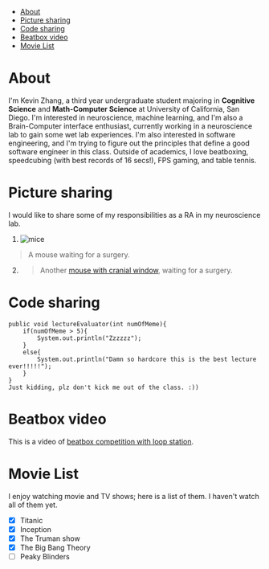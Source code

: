 - [About](#about)
- [Picture sharing](#picture-sharing)
- [Code sharing](#code-sharing)
- [Beatbox video](#beatbox-video)
- [Movie List](#movie-list)






# About
I'm Kevin Zhang, a third year undergraduate student majoring in **Cognitive Science** and **Math-Computer Science** at University 
of California, San Diego. I'm interested in neuroscience, machine learning, and I'm also a Brain-Computer interface enthusiast, 
currently working in a neuroscience lab to gain some wet lab experiences. I'm also interested in software engineering, and I'm trying 
to figure out the principles that define a good software engineer in this class. Outside of academics, I love beatboxing, speedcubing
(with best records of 16 secs!), FPS gaming, and table tennis.


# Picture sharing
I would like to share some of my responsibilities as a RA in my neuroscience lab.

1. ![mice](https://user-images.githubusercontent.com/96039456/193138944-93d77a64-86ca-444a-9389-e372281058c5.jpg)
> A mouse waiting for a surgery.

2. > Another [mouse with cranial window](../blob/main/assets/images/rat.png?raw=true), waiting for a surgery.


# Code sharing
```
public void lectureEvaluator(int numOfMeme){
    if(numOfMeme > 5){
        System.out.println("Zzzzzz");
    }
    else{
        System.out.println("Damn so hardcore this is the best lecture ever!!!!!");
    }
}
Just kidding, plz don't kick me out of the class. :))
```


# Beatbox video
This is a video of [beatbox competition with loop station](https://www.youtube.com/watch?v=-h9U274wZs8).

# Movie List
I enjoy watching movie and TV shows; here is a list of them. I haven't watch all of them yet. 
- [x] Titanic
- [x] Inception
- [x] The Truman show
- [x] The Big Bang Theory
- [ ] Peaky Blinders